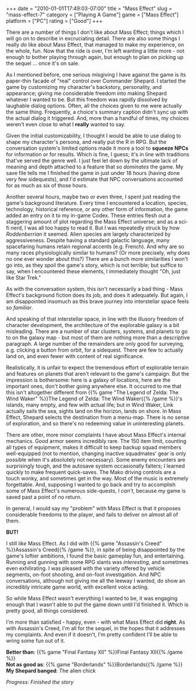 +++
date = "2010-01-01T17:49:03-07:00"
title = "Mass Effect"
slug = "mass-effect-7"
category = ["Playing A Game"]
game = ["Mass Effect"]
platform = ["PC"]
rating = ["Good"]
+++

There are a number of things I don't like about Mass Effect; things which I will go on to describe in excruciating detail.  There are also some things I really <i>do</i> like about Mass Effect, that managed to make my experience, on the whole, fun.  Now that the ride is over, I'm left wanting a little more - not enough to bother playing through again, but enough to plan on picking up the sequel ... once it's on sale.

As I mentioned before, one serious misgiving I have against the game is its paper-thin facade of "real" control over Commander Shepard.  I started the game by customizing my character's backstory, personality, and appearance; giving me considerable freedom into making Shepard whatever I wanted to be.  But this freedom was rapidly dissolved by laughable dialog options.  Often, all the choices given to me were actually the same thing.  Frequently, a choice's summary caption didn't sync up with the actual dialog it triggered.  And, more than a handful of times, my choices weren't even close to what I <b>really</b> wanted to say.

Given the initial customizability, I thought I would be able to use dialog to shape my character's persona, and really put the R in RPG.  But the conversation system's limited options made it more a tool to <b>squeeze NPCs</b> for information or for results.  Which is fine, I guess; it's in line with traditions that've served the genre well.  I just feel let down by the ultimate lack of meaning and depth attached to a feature that so <i>dominates</i> the game.  My save file tells me I finished the game in just under 18 hours (having done very few sidequests), and I'd estimate that NPC conversations accounted for as much as six of those hours.

Another several hours, maybe two or even three, I spent just reading the game's background literature.  Every time I encountered a location, species, technology, historical reference, or any other form of information, the game added an entry on it to my in-game Codex.  These entries flesh out a staggering amount of plot regarding the Mass Effect universe; and as a sci-fi nerd, I was all too happy to read it.  But I was repeatedly struck by how <i>Roddenberrian</i> it seemed.  Alien species are largely characterized by aggressiveness.  Despite having a standard galactic language, many spacefaring humans retain regional accents (e.g. French).  And why are so many races physiologically similar to humans?  (Or more precisely, why does no one ever wonder about this?)  There are a bunch more similarities I won't go into, as they spoil the game's story, which is not terrible; but suffice to say, when I encountered these elements, I immediately thought "Oh, just like Star Trek."

As with the conversation system, this isn't necessarily a bad thing - Mass Effect's background fiction does its job, and does it adequately.  But again, I am disappointed insomuch as this brave journey into interstellar space feels so <i>familiar</i>.

And speaking of that interstellar space, in line with the illusory freedom of character development, the architecture of the explorable galaxy is a bit misleading.  There are a number of star clusters, systems, and planets to go to on the galaxy map - but most of them are nothing more than a descriptive paragraph.  A large number of the remainders are only good for surveying, e.g. clicking a button from orbit, for a sidequest.  There are few to actually land on, and even fewer with content of real significance.

Realistically, it is unfair to expect the tremendous effort of explorable terrain and features on planets that aren't relevant to the game's campaign.  But the impression is bothersome: here is a galaxy of locations, here are the important ones, don't bother going anywhere else.  It occurred to me that this isn't altogether different from {{% game "The Legend of Zelda: The Wind Waker" %}}The Legend of Zelda: The Wind Waker{{% /game %}}'s islands, many empty, and few with actual life; but in Wind Waker, Link actually sails the sea, sights land on the horizon, lands on shore.  In Mass Effect, Shepard selects the destination from a menu-map.  There is no sense of exploration, and so there's no redeeming value in uninteresting planets.

There are other, more minor complaints I have about Mass Effect's internal mechanics.  Good armor seems incredibly rare.  The 150 item limit, counting all types of equipment, makes it difficult to keep backup squad members well-equipped (not to mention, changing inactive squadmates' gear is only possible when it's absolutely not necessary).  Some enemy encounters are surprisingly tough, and the autosave system occasionally falters; I learned quickly to make frequent quick-saves.  The Mako driving controls are a touch wonky, and sometimes get in the way.  Most of the music is extremely forgettable.  And, supposing I wanted to go back and try to accomplish some of Mass Effect's numerous side-quests, I <i>can't</i>, because my game is saved past a point of no return.

In general, I would say my "problem" with Mass Effect is that it proposes considerable freedoms to the player, and fails to deliver on almost all of them.

<b>BUT!</b>

I still <i>like</i> Mass Effect.  As I did with {{% game "Assassin's Creed" %}}Assassin's Creed{{% /game %}}, in spite of being disappointed by the game's loftier ambitions, I found the basic gameplay fun, and entertaining.  Running and gunning with some RPG slants was <i>interesting</i>, and sometimes even exhilirating.  I was pleased with the variety offered by vehicle segments, on-foot shooting, and on-foot investigation.  And NPC conversations, although not giving me all the leeway I wanted, do show an incredibly intricate game world, with excellent voice acting.

So while Mass Effect wasn't everything I wanted to be, it was engaging enough that I wasn't able to put the game down until I'd finished it.  Which is pretty good, all things considered.

I'm more than satisfied - happy, even - with what Mass Effect did <b>right</b>.  As with Assassin's Creed, I'm all for the sequel, in the hopes that it addresses my complaints.  And even if it doesn't, I'm pretty confident I'll be able to wring some fun out of it.

<b>Better than</b>: {{% game "Final Fantasy XII" %}}Final Fantasy XII{{% /game %}}  
<b>Not as good as</b>: {{% game "Borderlands" %}}Borderlands{{% /game %}}  
<b>My Shepard banged</b>: The alien chick

<i>Progress: Finished the story</i>